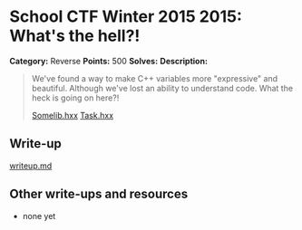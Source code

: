 # School CTF Winter 2015 2015: What's the hell?!

**Category:** Reverse
**Points:** 500
**Solves:** 
**Description:**

> We've found a way to make C++ variables more "expressive" and beautiful. Although we've lost an ability to understand code. What the heck is going on here?!
> 
> 
> [Somelib.hxx](./somelib_58812b3ff990df0134f46402d65f2fc75bd7cd07.hxx) [Task.hxx](./task8_2872d2972af694d650d01d1247810678facfb35c.cxx)


## Write-up

[writeup.md](./writeup.md)

## Other write-ups and resources

* none yet
